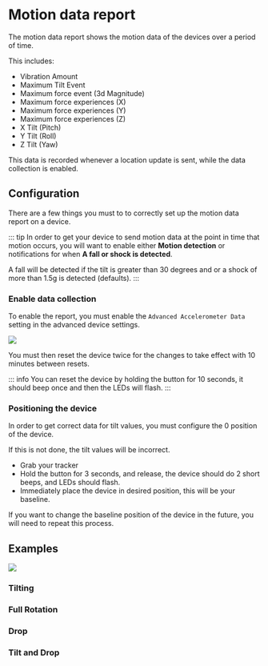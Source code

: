 # Motion data report

The motion data report shows the motion data of the devices over a period of time.

This includes:

 - Vibration Amount
 - Maximum Tilt Event
 - Maximum force event (3d Magnitude)
 - Maximum force experiences (X)
 - Maximum force experiences (Y)
 - Maximum force experiences (Z)
 - X Tilt (Pitch)
 - Y Tilt (Roll)
 - Z Tilt (Yaw)

This data is recorded whenever a location update is sent, while the data collection is enabled.

## Configuration

There are a few things you must to to correctly set up the motion data report on a device.

::: tip
In order to get your device to send motion data at the point in time that motion occurs, you will want to enable either **Motion detection** or notifications for when **A fall or shock is detected**.

A fall will be detected if the tilt is greater than 30 degrees and or a shock of more than 1.5g is detected (defaults).
:::

### Enable data collection

To enable the report, you must enable the `Advanced Accelerometer Data` setting in the advanced device settings.

![](https://upload.r2.lb.chasm.cloud/2025/10/imgur/a0GmMTN.png)

You must then reset the device twice for the changes to take effect with 10 minutes between resets.

::: info
You can reset the device by holding the button for 10 seconds, it should beep once and then the LEDs will flash.
:::

### Positioning the device

In order to get correct data for tilt values, you must configure the 0 position of the device.

If this is not done, the tilt values will be incorrect.

- Grab your tracker
- Hold the button for 3 seconds, and release, the device should do 2 short beeps, and LEDs should flash.
- Immediately place the device in desired position, this will be your baseline.

If you want to change the baseline position of the device in the future, you will need to repeat this process.

## Examples

![](https://upload.r2.lb.chasm.cloud/2025/10/imgur/8zOtUfm.png)

### Tilting

<v-row>
    <v-col class="d-flex child-flex" cols="6">
    <v-img src="https://upload.r2.lb.chasm.cloud/2025/10/imgur/tozxkKh.png" style="max-height:400px"></v-img>
    </v-col>
    <v-col class="d-flex child-flex" cols="6">
    <v-img src="https://upload.r2.lb.chasm.cloud/2025/10/imgur/AEdy391.png" style="max-height:400px"></v-img>
    </v-col>
</v-row>

### Full Rotation

<v-row>
    <v-col class="d-flex child-flex" cols="6">
    <v-img src="https://upload.r2.lb.chasm.cloud/2025/10/imgur/lQfejFG.png" style="max-height:400px"></v-img>
    </v-col>
    <v-col class="d-flex child-flex" cols="6">
    <v-img src="https://upload.r2.lb.chasm.cloud/2025/10/imgur/WsCxuqd.png" style="max-height:400px"></v-img>
    </v-col>
</v-row>

### Drop

<v-row>
    <v-col class="d-flex child-flex" cols="6">
    <v-img src="https://upload.r2.lb.chasm.cloud/2025/10/imgur/mWzM7tg.png" style="max-height:400px"></v-img>
    </v-col>
    <v-col class="d-flex child-flex" cols="6">
    <v-img src="https://upload.r2.lb.chasm.cloud/2025/10/imgur/65kXSME.png" style="max-height:400px"></v-img>
    </v-col>
</v-row>

### Tilt and Drop

<v-row>
    <v-col class="d-flex child-flex" cols="6">
    <v-img src="https://upload.r2.lb.chasm.cloud/2025/10/imgur/bHaInm2.png" style="max-height:400px"></v-img>
    </v-col>
    <v-col class="d-flex child-flex" cols="6">
    <v-img src="https://upload.r2.lb.chasm.cloud/2025/10/imgur/NG1jDYQ.png" style="max-height:400px"></v-img>
    </v-col>
</v-row>
